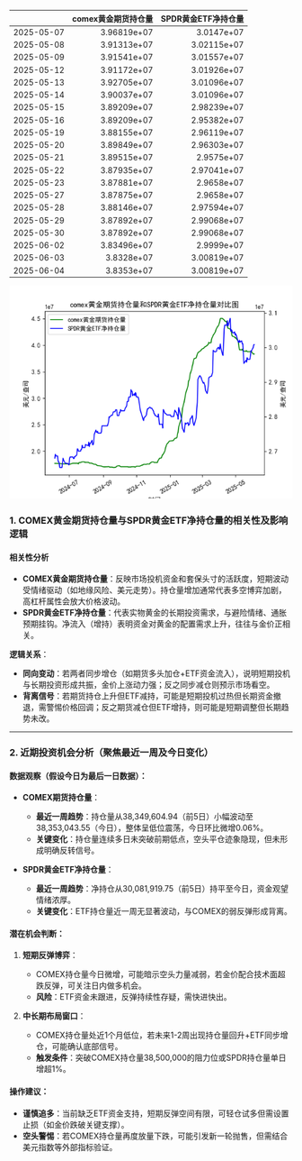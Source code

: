|            |   comex黄金期货持仓量 |   SPDR黄金ETF净持仓量 |
|:-----------|----------------------:|----------------------:|
| 2025-05-07 |           3.96819e+07 |           3.0147e+07  |
| 2025-05-08 |           3.91313e+07 |           3.02115e+07 |
| 2025-05-09 |           3.91541e+07 |           3.01557e+07 |
| 2025-05-12 |           3.91172e+07 |           3.01926e+07 |
| 2025-05-13 |           3.92705e+07 |           3.01096e+07 |
| 2025-05-14 |           3.90037e+07 |           3.01096e+07 |
| 2025-05-15 |           3.89209e+07 |           2.98239e+07 |
| 2025-05-16 |           3.89209e+07 |           2.95382e+07 |
| 2025-05-19 |           3.88155e+07 |           2.96119e+07 |
| 2025-05-20 |           3.89849e+07 |           2.96303e+07 |
| 2025-05-21 |           3.89515e+07 |           2.9575e+07  |
| 2025-05-22 |           3.87935e+07 |           2.97041e+07 |
| 2025-05-23 |           3.87881e+07 |           2.9658e+07  |
| 2025-05-27 |           3.87875e+07 |           2.9658e+07  |
| 2025-05-28 |           3.88146e+07 |           2.97594e+07 |
| 2025-05-29 |           3.87892e+07 |           2.99068e+07 |
| 2025-05-30 |           3.87892e+07 |           2.99068e+07 |
| 2025-06-02 |           3.83496e+07 |           2.9999e+07  |
| 2025-06-03 |           3.8328e+07  |           3.00819e+07 |
| 2025-06-04 |           3.8353e+07  |           3.00819e+07 |

![图](comex_gold_SPDR.png)



### 1. COMEX黄金期货持仓量与SPDR黄金ETF净持仓量的相关性及影响逻辑

#### 相关性分析
- **COMEX黄金期货持仓量**：反映市场投机资金和套保头寸的活跃度，短期波动受情绪驱动（如地缘风险、美元走势）。持仓量增加通常代表多空博弈加剧，高杠杆属性会放大价格波动。
- **SPDR黄金ETF净持仓量**：代表实物黄金的长期投资需求，与避险情绪、通胀预期挂钩。净流入（增持）表明资金对黄金的配置需求上升，往往与金价正相关。

**逻辑关系**：
- **同向变动**：若两者同步增仓（如期货多头加仓+ETF资金流入），说明短期投机与长期投资形成共振，金价上涨动力强；反之同步减仓则预示市场看空。
- **背离信号**：若期货持仓上升但ETF减持，可能是短期投机过热但长期资金撤退，需警惕价格回调；反之期货减仓但ETF增持，则可能是短期调整但长期趋势未改。

---

### 2. 近期投资机会分析（聚焦最近一周及今日变化）

#### 数据观察（假设今日为最后一日数据）：
- **COMEX期货持仓量**：
  - **最近一周趋势**：持仓量从38,349,604.94（前5日）小幅波动至38,353,043.55（今日），整体呈低位震荡，今日环比微增0.06%。
  - **关键变化**：持仓量连续多日未突破前期低点，空头平仓迹象隐现，但未形成明确反转信号。

- **SPDR黄金ETF净持仓量**：
  - **最近一周趋势**：净持仓从30,081,919.75（前5日）持平至今日，资金观望情绪浓厚。
  - **关键变化**：ETF持仓量近一周无显著波动，与COMEX的弱反弹形成背离。

#### 潜在机会判断：
1. **短期反弹博弈**：
   - COMEX持仓量今日微增，可能暗示空头力量减弱，若金价配合技术面超跌反弹，可关注日内做多机会。
   - **风险**：ETF资金未跟进，反弹持续性存疑，需快进快出。

2. **中长期布局窗口**：
   - COMEX持仓量处近1个月低位，若未来1-2周出现持仓量回升+ETF同步增仓，可能确认底部信号。
   - **触发条件**：突破COMEX持仓量38,500,000的阻力位或SPDR持仓量单日增超1%。

#### 操作建议：
- **谨慎追多**：当前缺乏ETF资金支持，短期反弹空间有限，可轻仓试多但需设置止损（如金价跌破关键支撑）。
- **空头警惕**：若COMEX持仓量再度放量下跌，可能引发新一轮抛售，但需结合美元指数等外部指标验证。